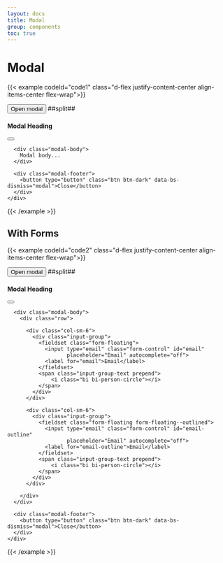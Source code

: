 ```yaml
---
layout: docs
title: Modal
group: components
toc: true
---
```


# Modal

{{< example codeId="code1" class="d-flex justify-content-center align-items-center flex-wrap">}}

<button type="button" class="btn btn-black" data-bs-toggle="modal" data-bs-target="#myModal">
  Open modal
</button>
##split##
<div class="modal fade" id="myModal">
  <div class="modal-dialog modal-lg">
    <div class="modal-content">
      <div class="modal-header">
        <h4 class="modal-title">Modal Heading</h4>
        <button type="button" class="btn-close" data-bs-dismiss="modal" aria-label="Close"></button>
      </div>

      <div class="modal-body">
        Modal body...
      </div>

      <div class="modal-footer">
        <button type="button" class="btn btn-dark" data-bs-dismiss="modal">Close</button>
      </div>
    </div>
  </div>
</div>

{{< /example >}}

## With Forms

{{< example codeId="code2" class="d-flex justify-content-center align-items-center flex-wrap">}}

<button type="button" class="btn btn-black" data-bs-toggle="modal" data-bs-target="#myModal2">
  Open modal
</button>
##split##
<div class="modal fade" id="myModal2">
  <div class="modal-dialog modal-lg">
    <div class="modal-content">
      <div class="modal-header">
        <h4 class="modal-title">Modal Heading</h4>
        <button type="button" class="btn-close" data-bs-dismiss="modal" aria-label="Close"></button>
      </div>

      <div class="modal-body">
        <div class="row">

          <div class="col-sm-6">
            <div class="input-group">
              <fieldset class="form-floating">
                <input type="email" class="form-control" id="email"
                       placeholder="Email" autocomplete="off">
                <label for="email">Email</label>
              </fieldset>
              <span class="input-group-text prepend">
                  <i class="bi bi-person-circle"></i>
              </span>
            </div>
          </div>
          
          <div class="col-sm-6">
            <div class="input-group">
              <fieldset class="form-floating form-floating--outlined">
                <input type="email" class="form-control" id="email-outline"
                       placeholder="Email" autocomplete="off">
                <label for="email-outline">Email</label>
              </fieldset>
              <span class="input-group-text prepend">
                  <i class="bi bi-person-circle"></i>
              </span>
            </div>
          </div>
        
        </div>
      </div>

      <div class="modal-footer">
        <button type="button" class="btn btn-dark" data-bs-dismiss="modal">Close</button>
      </div>
    </div>
  </div>
</div>

{{< /example >}}

